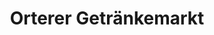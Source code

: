 ---
title: "Orterer Getränkemarkt"
url: /muenchen/orterer-getraenkemarkt-untersbergstrasse/
shop: Getränke
---